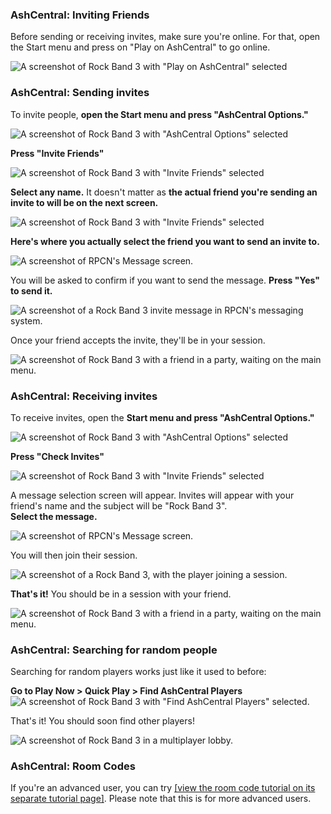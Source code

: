 ### AshCentral: Inviting Friends

Before sending or receiving invites, make sure you're online. For that, open the Start menu and press on "Play on AshCentral" to go online.

![A screenshot of Rock Band 3 with "Play on AshCentral" selected](images/ash/ashcentral.png "Play on AshCentral")

### AshCentral: Sending invites

To invite people, **open the Start menu and press "AshCentral Options."**

![A screenshot of Rock Band 3 with "AshCentral Options" selected](images/ash/ashoptions.png "AshCentral Options")

**Press "Invite Friends"**

![A screenshot of Rock Band 3 with "Invite Friends" selected](images/ash/invite.png "Invite Friends")

**Select any name.** It doesn't matter as **the actual friend you're sending an invite to will be on the next screen.**

![A screenshot of Rock Band 3 with "Invite Friends" selected](images/ash/invfriends.png "Invite Friends")

**Here's where you actually select the friend you want to send an invite to.**

![A screenshot of RPCN's Message screen.](images/ash/invrpcnlist.png "Select Message To Send")

You will be asked to confirm if you want to send the message. **Press "Yes" to send it.**

![A screenshot of a Rock Band 3 invite message in RPCN's messaging system.](images/ash/invitemsg.png "Send message to friend?")

Once your friend accepts the invite, they'll be in your session.

![A screenshot of Rock Band 3 with a friend in a party, waiting on the main menu.](images/ash/rb3joined.png "Rock Band 3: Main Menu with two players")


### AshCentral: Receiving invites

To receive invites, open the **Start menu and press "AshCentral Options."**

![A screenshot of Rock Band 3 with "AshCentral Options" selected](images/ash/ashoptions.png "AshCentral Options")

**Press "Check Invites"**

![A screenshot of Rock Band 3 with "Invite Friends" selected](images/ash/invcheck.png "Check Invites")

A message selection screen will appear. Invites will appear with your friend's name and the subject will be "Rock Band 3".  
**Select the message.**

![A screenshot of RPCN's Message screen.](images/ash/invmsg.png "Select Message")

You will then join their session.

![A screenshot of a Rock Band 3, with the player joining a session.](images/ash/invjoin.png "Rock Band 3: Joining Session")

**That's it!** You should be in a session with your friend.

![A screenshot of Rock Band 3 with a friend in a party, waiting on the main menu.](images/ash/rb3joined.png "Rock Band 3: Main Menu with two players")

### AshCentral: Searching for random people

Searching for random players works just like it used to before:

**Go to Play Now > Quick Play > Find AshCentral Players**
![A screenshot of Rock Band 3 with "Find AshCentral Players" selected.](images/ash/findashcentralplayers.png "Find AshCentral Players")

That's it! You should soon find other players!

![A screenshot of Rock Band 3 in a multiplayer lobby.](images/ash/hostlobby.png "Finding AshCentral Players")

### AshCentral: Room Codes

If you're an advanced user, you can try [[view the room code tutorial on its separate tutorial page]](ashcentral_room_codes.md). Please note that this is for more advanced users.